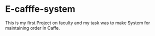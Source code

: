 # E-cafffe-system
This is my first Project on faculty and my task was to make System for maintaining order in Caffe.
